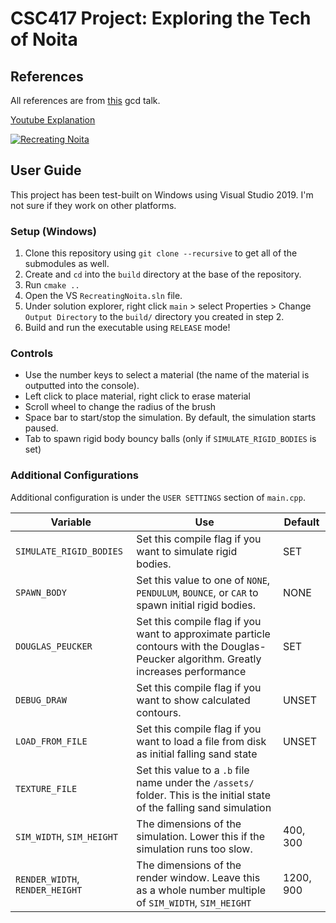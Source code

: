 CSC417 Project: Exploring the Tech of Noita
===========================================

## References
All references are from [this](https://www.youtube.com/watch?v=prXuyMCgbTc) gcd talk.

[Youtube Explanation](https://youtu.be/ixqOd76E_bU)

[![Recreating Noita](https://img.youtube.com/vi/ixqOd76E_bU/0.jpg)](https://www.youtube.com/watch?v=ixqOd76E_bU)

## User Guide
This project has been test-built on Windows using Visual Studio 2019. I'm not sure if they work on other platforms.

### Setup (Windows)
1. Clone this repository using `git clone --recursive` to get all of the submodules as well.
1. Create and `cd` into the `build` directory at the base of the repository.
1. Run `cmake ..`
1. Open the VS `RecreatingNoita.sln` file.
1. Under solution explorer, right click `main` > select Properties > Change `Output Directory` to the `build/` directory you created in step 2.
1. Build and run the executable using `RELEASE` mode!

### Controls
* Use the number keys to select a material (the name of the material is outputted into the console).
* Left click to place material, right click to erase material
* Scroll wheel to change the radius of the brush
* Space bar to start/stop the simulation. By default, the simulation starts paused.
* Tab to spawn rigid body bouncy balls (only if `SIMULATE_RIGID_BODIES` is set)

### Additional Configurations
Additional configuration is under the `USER SETTINGS` section of `main.cpp`.

| Variable | Use | Default |
| -------- | --- | ------- |
| `SIMULATE_RIGID_BODIES`   | Set this compile flag if you want to simulate rigid bodies. | SET |
| `SPAWN_BODY`              | Set this value to one of `NONE`, `PENDULUM`, `BOUNCE`, or `CAR` to spawn initial rigid bodies. | NONE |
| `DOUGLAS_PEUCKER`         | Set this compile flag if you want to approximate particle contours with the Douglas-Peucker algorithm. Greatly increases performance | SET |
| `DEBUG_DRAW`              | Set this compile flag if you want to show calculated contours. | UNSET |
| `LOAD_FROM_FILE`          | Set this compile flag if you want to load a file from disk as initial falling sand state | UNSET |
| `TEXTURE_FILE`            | Set this value to a `.b` file name under the `/assets/` folder. This is the initial state of the falling sand simulation | |
| `SIM_WIDTH`, `SIM_HEIGHT` | The dimensions of the simulation. Lower this if the simulation runs too slow. | 400, 300 |
| `RENDER_WIDTH`, `RENDER_HEIGHT` | The dimensions of the render window. Leave this as a whole number multiple of `SIM_WIDTH`, `SIM_HEIGHT` | 1200, 900 |
